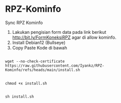 # RPZ-Kominfo

Sync RPZ Kominfo

1. Lakukan pengisian form data pada link berikut http://bit.ly/FormKoneksiRPZ agar di allow kominfo.
2. Install Debian12 (Bullseye)
3. Copy Paste Kode di bawah
##
    wget --no-check-certificate https://raw.githubusercontent.com/Iyankz/RPZ-Kominfo/refs/heads/main/install.sh
##
    chmod +x install.sh
##
    sh install.sh
